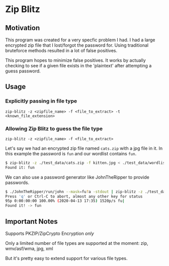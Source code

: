 # Zip Blitz

## Motivation

This program was created for a very specfic problem I had. I had a large encrypted zip file that I lost/forgot the password for. Using traditional bruteforce methods resulted in a lot of false positives.

This program hopes to minimize false positives. It works by actually checking to see if a given file exists in the 'plaintext' after attempting a guess password.

## Usage

### Explicitly passing in file type

`zip-blitz -z <zipfile_name> -f <file_to_extract> -t <known_file_extension>`

### Allowing Zip Blitz to guess the file type

`zip-blitz -z <zipfile_name> -f <file_to_extract>`

Let's say we had an encrypted zip file named `cats.zip` with a jpg file in it.
In this example the password is `fun` and our wordlist contains `fun`.

```bash
$ zip-blitz -z ./test_data/cats.zip -f kitten.jpg < ./test_data/wordlist.txt
Found it: fun
```

We can also use a password generator like JohnTheRipper to provide passwords.

```bash
$ ./JohnTheRipper/run/john --mask=fu?a -stdout | zip-blitz -z ./test_data/cats.zip -f kitten.jpg -t jpg
Press 'q' or Ctrl-C to abort, almost any other key for status
95p 0:00:00:00 100.00% (2020-04-13 17:35) 1520p/s fu|
Found it! -> fun
```

## Important Notes

Supports PKZIP/ZipCrypto Encryption _only_

Only a limited number of file types are supported at the moment: zip, wmv/asf/wma, jpg, xml

But it's pretty easy to extend support for various file types.
